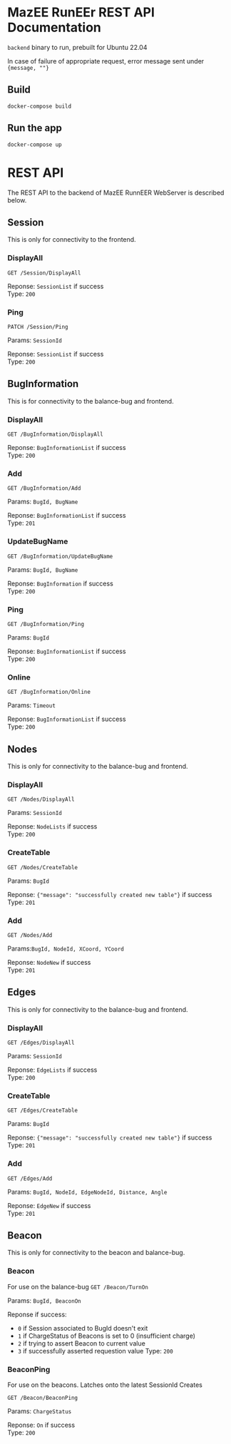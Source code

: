 # MazEE RunEEr REST API Documentation

`backend` binary to run, prebuilt for Ubuntu 22.04

In case of failure of appropriate request, error message sent under `{message, ""}`

## Build

    docker-compose build

## Run the app

    docker-compose up


# REST API

The REST API to the backend of MazEE RunnEER WebServer is described below.

## Session
This is only for connectivity to the frontend.

### DisplayAll

`GET /Session/DisplayAll`

Reponse: `SessionList`  if success <br> 
Type: `200`
### Ping

`PATCH /Session/Ping`

Params: `SessionId`

Reponse: `SessionList` if success<br> 
Type: `200`

## BugInformation
This is for connectivity to the balance-bug and frontend.

### DisplayAll

`GET /BugInformation/DisplayAll`

Reponse: `BugInformationList` if success<br> 
Type: `200`

### Add

`GET /BugInformation/Add`

Params: `BugId, BugName`

Reponse: `BugInformationList` if success<br> 
Type: `201`

### UpdateBugName

`GET /BugInformation/UpdateBugName`

Params: `BugId, BugName`

Reponse: `BugInformation` if success<br> 
Type: `200`

### Ping

`GET /BugInformation/Ping`

Params: `BugId`

Reponse: `BugInformationList` if success<br> 
Type: `200`

### Online

`GET /BugInformation/Online`

Params: `Timeout`

Reponse: `BugInformationList` if success<br> 
Type: `200`

## Nodes
This is only for connectivity to the balance-bug and frontend.

### DisplayAll

`GET /Nodes/DisplayAll`

Params: `SessionId`

Reponse: `NodeLists` if success<br> 
Type: `200`

### CreateTable

`GET /Nodes/CreateTable`

Params: `BugId`

Reponse: `{"message": "successfully created new table"}` if success<br> 
Type: `201`

### Add

`GET /Nodes/Add`

Params:`BugId, NodeId, XCoord, YCoord`

Reponse: `NodeNew` if success<br> 
Type: `201`

## Edges
This is only for connectivity to the balance-bug and frontend.

### DisplayAll

`GET /Edges/DisplayAll`

Params: `SessionId`

Reponse: `EdgeLists` if success <br> 
Type: `200`

### CreateTable

`GET /Edges/CreateTable`

Params: `BugId`

Reponse: `{"message": "successfully created new table"}` if success<br> 
Type: `201`

### Add

`GET /Edges/Add`

Params: `BugId, NodeId, EdgeNodeId, Distance, Angle`

Reponse: `EdgeNew` if success<br> 
Type: `201`

## Beacon
This is only for connectivity to the beacon and balance-bug.

### Beacon
For use on the balance-bug
`GET /Beacon/TurnOn`

Params: `BugId, BeaconOn`<br> 

Reponse if success:
- `0` if Session associated to BugId doesn't exit
- `1` if ChargeStatus of Beacons is set to 0 (insufficient charge)
- `2` if trying to assert Beacon to current value
- `3` if successfully asserted requestion value
Type: `200`

### BeaconPing
For use on the beacons. Latches onto the latest SessionId Creates

`GET /Beacon/BeaconPing`

Params: `ChargeStatus`

Reponse: `On` if success<br> 
Type: `200`

